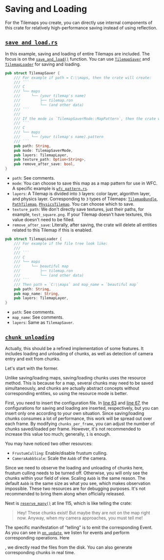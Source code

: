 # Saving and Loading

For the Tilemaps you create, you can directly use internal components of this crate for relatively high-performance saving instead of using reflection.

## [`save_and_load.rs`](https://github.com/443eb9/bevy_entitiles/blob/0.4.0/examples/save_and_load.rs)

In this example, saving and loading of entire Tilemaps are included. The focus is on the [`save_and_load()`](https://github.com/443eb9/bevy_entitiles/blob/0.4.0/examples/save_and_load.rs#L112) function. You can use [`TilemapSaver`](https://github.com/443eb9/bevy_entitiles/blob/0.4.0/src/serializing/map/save.rs#L37) and [`TilemapLoader`](https://github.com/443eb9/bevy_entitiles/blob/0.4.0/src/serializing/map/load.rs#L38) for saving and loading.

```rust
pub struct TilemapSaver {
    /// For example if path = C:\\maps, then the crate will create:
    /// ```
    /// C
    /// └── maps
    ///     └── (your tilemap's name)
    ///         ├── tilemap.ron
    ///         └── (and other data)
    /// ```
    ///
    /// If the mode is `TilemapSaverMode::MapPattern`, then the crate will create:
    /// ```
    /// C
    /// └── maps
    ///     └── (your tilemap's name).pattern
    /// ```
    pub path: String,
    pub mode: TilemapSaverMode,
    pub layers: TilemapLayer,
    pub texture_path: Option<String>,
    pub remove_after_save: bool,
}
```

- `path`: See comments.
- `mode`: You can choose to save this map as a map pattern for use in WFC. A specific example is [`wfc_pattern.rs`](https://github.com/443eb9/bevy_entitiles/blob/0.4.0/examples/wfc_pattern.rs).
- `layers`: A Tilemap is divided into `3` layers: color layer, algorithm layer, and physics layer. Corresponding to `3` types of Tilemaps: [`TilemapBundle`](https://github.com/443eb9/bevy_entitiles/blob/0.4.0/src/tilemap/bundles.rs#L41), [`PathTilemap`](https://github.com/443eb9/bevy_entitiles/blob/0.4.0/src/tilemap/algorithm/path.rs#L21), [`PhysicsTilemap`](https://github.com/443eb9/bevy_entitiles/blob/0.4.0/src/tilemap/physics/mod.rs#L171). You can choose which to save.
- `texture_path`: We don't directly save textures, just their paths, for example, `test_square.png`. If your Tilemap doesn't have textures, this value doesn't need to be filled.
- `remove_after_save`: Literally, after saving, the crate will delete all entities related to this Tilemap if this is enabled.

```rust
pub struct TilemapLoader {
    /// For example if the file tree look like:
    ///
    /// ```
    /// C
    /// └── maps
    ///     └── beautiful map
    ///         ├── tilemap.ron
    ///         └── (and other data)
    /// ```
    /// Then path = `C:\\maps` and map_name = `beautiful map`
    pub path: String,
    pub map_name: String,
    pub layers: TilemapLayer,
}
```

- `path`: See comments.
- `map_name`: See comments.
- `layers`: Same as `TilemapSaver`.

## [`chunk_unloading`](https://github.com/443eb9/bevy_entitiles/blob/0.4.0/examples/chunk_unloading.rs)

Actually, this should be a refined implementation of some features. It includes loading and unloading of chunks, as well as detection of camera entry and exit from chunks.

Let's start with the former.

Unlike saving/loading maps, saving/loading chunks uses the resource method. This is because for a map, several chunks may need to be saved simultaneously, and chunks are actually abstract concepts without corresponding entities, so using the resource mode is better.

First, you need to insert the configuration file. In [line 63](https://github.com/443eb9/bevy_entitiles/blob/0.4.0/examples/chunk_unloading.rs#L63) and [line 67](https://github.com/443eb9/bevy_entitiles/blob/0.4.0/examples/chunk_unloading.rs#L67), the configurations for saving and loading are inserted, respectively, but you can insert only one according to your own situation. Since saving/loading chunks consumes a lot of performance, this work will be spread out over each frame. By modifying `chunks_per_frame`, you can adjust the number of chunks saved/loaded per frame. However, it's not recommended to increase this value too much; generally, `1` is enough.

You may have noticed two other resources:

- `FrustumCulling`: Enable/disable frustum culling.
- `CameraAabbScale`: Scale the `Aabb` of the camera.

Since we need to observe the loading and unloading of chunks here, frustum culling needs to be turned off. Otherwise, you will only see the chunks within your field of view. Scaling `Aabb` is the same reason. The default `Aabb` is the same size as what you see, which makes observation impossible. These two resources are for debugging purposes. It's not recommended to bring them along when officially released.

Next is [`reserve_many()`](https://github.com/443eb9/bevy_entitiles/blob/0.4.0/examples/chunk_unloading.rs#L115) at line 115, which is like telling the crate:

> Hey! These chunks exist! But maybe they are not on the map right now. Anyway, when my camera approaches, you must tell me!

The specific manifestation of "telling" is to emit the corresponding Event. As you can see in [`on_update`](https://github.com/443eb9/bevy_entitiles/blob/0.4.0/examples/chunk_unloading.rs#L173), we listen for events and perform corresponding operations. Here

, we directly read the files from the disk. You can also generate corresponding chunks in real time.
